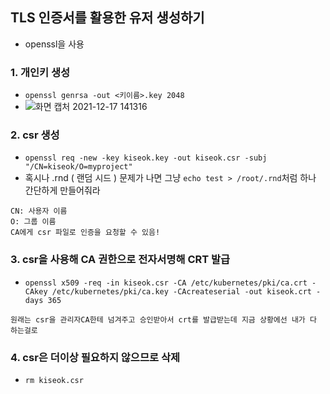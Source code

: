 ## TLS 인증서를 활용한 유저 생성하기
- openssl을 사용

###  1. 개인키 생성
- `openssl genrsa -out <키이름>.key 2048`
- ![화면 캡처 2021-12-17 141316](https://user-images.githubusercontent.com/62214428/146492548-45d39663-a1e3-491b-8315-021b8647e715.png)

### 2. csr 생성
- `openssl req -new -key kiseok.key -out kiseok.csr -subj "/CN=kiseok/O=myproject"`
- 혹시나 .rnd ( 랜덤 시드 ) 문제가 나면 그냥 `echo test > /root/.rnd`처럼 하나 간단하게 만들어줘라
```
CN: 사용자 이름
O: 그룹 이름
CA에게 csr 파일로 인증을 요청할 수 있음!
````
### 3. csr을 사용해 CA 권한으로 전자서명해 CRT 발급
- `openssl x509 -req -in kiseok.csr -CA /etc/kubernetes/pki/ca.crt -CAkey /etc/kubernetes/pki/ca.key -CAcreateserial -out kiseok.crt -days 365`
```
원래는 csr을 관리자CA한테 넘겨주고 승인받아서 crt를 발급받는데 지금 상황에선 내가 다 하는걸로
```

### 4. csr은 더이상 필요하지 않으므로 삭제
- `rm kiseok.csr` 



























